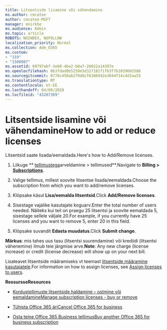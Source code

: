 ```yaml
---
title: Litsentside lisamine või vähendamine
ms.author: cmcatee
author: cmcatee-MSFT
manager: mnirkhe
ms.audience: Admin
ms.topic: article
ROBOTS: NOINDEX, NOFOLLOW
localization_priority: Normal
ms.collection: Adm_O365
ms.custom:
- "319"
- "1500007"
ms.assetid: 69797abf-3e60-4be2-b0a7-26022a14397e
ms.openlocfilehash: 863fdad0b5259e5d327181f1fb3f7b1039602586
ms.sourcegitcommit: 0776c450a6279d8cf6386942e3844f14c4d2aa55
ms.translationtype: MT
ms.contentlocale: et-EE
ms.lasthandoff: 04/09/2020
ms.locfileid: "43207369"
---
```

# <a name="how-to-add-or-reduce-licenses"></a><span data-ttu-id="e1fa1-102">Litsentside lisamine või vähendamine</span><span class="sxs-lookup"><span data-stu-id="e1fa1-102">How to add or reduce licenses</span></span>

<span data-ttu-id="e1fa1-103">Litsentsid saate lisada/eemaldada.</span><span class="sxs-lookup"><span data-stu-id="e1fa1-103">Here's how to Add/Remove licenses.</span></span>
  
1. <span data-ttu-id="e1fa1-104">Liikuge \*\* [tellimustega](https://portal.office.com/adminportal/home#/subscriptions)arveldamine > tellimused\*\*.</span><span class="sxs-lookup"><span data-stu-id="e1fa1-104">Navigate to **Billing > [Subscriptions](https://portal.office.com/adminportal/home#/subscriptions)**.</span></span>

2. <span data-ttu-id="e1fa1-105">Valige tellimus, millest soovite litsentse lisada/eemaldada.</span><span class="sxs-lookup"><span data-stu-id="e1fa1-105">Choose the subscription from which you want to add/remove licenses.</span></span>

3. <span data-ttu-id="e1fa1-106">Klõpsake käsul **Lisa/eemalda litsentsid**.</span><span class="sxs-lookup"><span data-stu-id="e1fa1-106">Click **Add/Remove licenses**.</span></span>

4. <span data-ttu-id="e1fa1-107">Sisestage vajalike kasutajate koguarv.</span><span class="sxs-lookup"><span data-stu-id="e1fa1-107">Enter the total number of users needed.</span></span> <span data-ttu-id="e1fa1-108">Näiteks kui teil on praegu 25 litsentsi ja soovite eemaldada 5, sisestage sellele väljale 20.</span><span class="sxs-lookup"><span data-stu-id="e1fa1-108">For example, if you currently have 25 licenses and you want to remove 5, enter 20 in this field.</span></span>

5. <span data-ttu-id="e1fa1-109">Klõpsake suvandit **Edasta muudatus**.</span><span class="sxs-lookup"><span data-stu-id="e1fa1-109">Click **Submit change**.</span></span>

<span data-ttu-id="e1fa1-110">**Märkus**: mis tahes uus tasu (litsentsi suurendamine) või krediidi (litsentsi vähenemine) ilmub teie järgmise arve.</span><span class="sxs-lookup"><span data-stu-id="e1fa1-110">**Note**: Any new charge (license increase) or credit (license decrease) will show up on your next bill.</span></span>

<span data-ttu-id="e1fa1-111">Lisateavet litsentside määramiseks vt teemast [litsentside määramine kasutajatele](https://docs.microsoft.com/microsoft-365/admin/manage/assign-licenses-to-users).</span><span class="sxs-lookup"><span data-stu-id="e1fa1-111">For information on how to assign licenses, see [Assign licenses to users](https://docs.microsoft.com/microsoft-365/admin/manage/assign-licenses-to-users).</span></span>

 <span data-ttu-id="e1fa1-112">**Ressursse**</span><span class="sxs-lookup"><span data-stu-id="e1fa1-112">**Resources**</span></span>
  
- [<span data-ttu-id="e1fa1-113">Kordustellimuste litsentside haldamine – ostmine või eemaldamine</span><span class="sxs-lookup"><span data-stu-id="e1fa1-113">Manage subscription licenses - buy or remove</span></span>](https://docs.microsoft.com/en-us/microsoft-365/commerce/licenses/buy-licenses)

- [<span data-ttu-id="e1fa1-114">Tühista Office 365 äri</span><span class="sxs-lookup"><span data-stu-id="e1fa1-114">Cancel Office 365 for business</span></span>](https://support.office.com/article/Cancel-Office-365-for-business-b1bc0bef-4608-4601-813a-cdd9f746709a)

- [<span data-ttu-id="e1fa1-115">Osta teine Office 365 Business tellimus</span><span class="sxs-lookup"><span data-stu-id="e1fa1-115">Buy another Office 365 for business subscription</span></span>](https://support.office.com/article/Buy-another-Office-365-for-business-subscription-fab3b86c-3359-4042-8692-5d4dc7550b7c)
